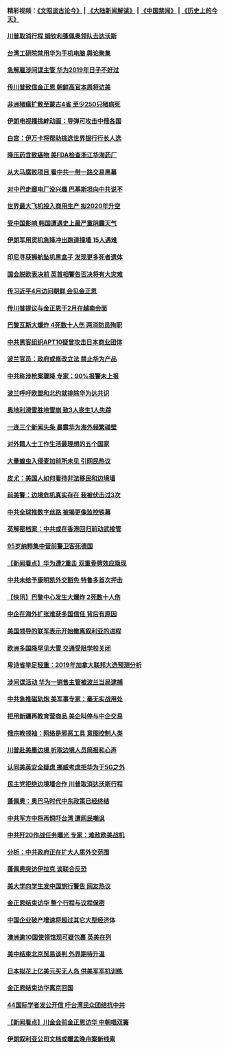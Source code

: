 #### 精彩视频：[《文昭谈古论今》](https://github.com/gfw-breaker/wenzhao/blob/master/README.md?t=01160031) | [《大陆新闻解读》](https://github.com/gfw-breaker/ntdtv-comedy/blob/master/README.md?t=01160031) | [《中国禁闻》](https://github.com/gfw-breaker/ntdtv-news/blob/master/README.md?t=01160031) | [《历史上的今天》](https://github.com/gfw-breaker/today-in-history/blob/master/README.md?t=01160031) 

#### [川普取消行程 姆钦和蓬佩奥领队去达沃斯](../pages/nsc418/n10977828.md?t=01160031) 

#### [台湾工研院禁用华为手机电脑 舆论聚集](../pages/nsc418/n10977350.md?t=01160031) 

#### [急解雇涉间谍主管 华为2019年日子不好过](../pages/nsc418/n10976038.md?t=01160031) 

#### [传川普致信金正恩 朝鲜高官本周将访美](../pages/nsc418/n10976756.md?t=01160031) 

#### [非洲猪瘟扩散至蒙古4省 至少250只猪病死](../pages/nsc418/n10976120.md?t=01160031) 

#### [伊朗电视播挑衅动画：导弹可攻击中俄各国](../pages/nsc418/n10976504.md?t=01160031) 

#### [白宫：伊万卡将帮助挑选世界银行行长人选](../pages/nsc418/n10976053.md?t=01160031) 

#### [降压药含致癌物 美FDA检查浙江华海药厂](../pages/nsc418/n10975949.md?t=01160031) 

#### [从大马腐败项目 看中共一带一路交易黑幕](../pages/nsc418/n10975091.md?t=01160031) 

#### [对中巴走廊电厂没兴趣 巴基斯坦向中共说不](../pages/nsc418/n10975898.md?t=01160031) 

#### [世界最大飞机投入商用生产 拟2020年升空](../pages/nsc418/n10975188.md?t=01160031) 

#### [受中国影响 韩国遭遇史上最严重阴霾天气](../pages/nsc418/n10974564.md?t=01160031) 

#### [伊朗军用货机急降冲出跑道撞墙 15人遇难](../pages/nsc418/n10974806.md?t=01160031) 

#### [印尼寻获狮航坠机黑盒子 发现更多死者遗体](../pages/nsc418/n10974514.md?t=01160031) 

#### [国会脱欧表决前 英首相警告否决将有大灾难](../pages/nsc418/n10974483.md?t=01160031) 

#### [传习近平4月访问朝鲜 会见金正恩](../pages/nsc418/n10974482.md?t=01160031) 

#### [传川普提议与金正恩于2月在越南会面](../pages/nsc418/n10974214.md?t=01160031) 

#### [巴黎瓦斯大爆炸 4死数十人伤 两消防员殉职](../pages/nsc418/n10973956.md?t=01160031) 

#### [中共黑客组织APT10疑曾攻击日本商业团体](../pages/nsc418/n10973309.md?t=01160031) 

#### [波兰官员：政府或修改立法 禁止华为产品](../pages/nsc418/n10973119.md?t=01160031) 

#### [中共称涉枪案骤降 专家：90%报警未上报](../pages/nsc418/n10972910.md?t=01160031) 

#### [波兰呼吁欧盟和北约就排除华为达共识](../pages/nsc418/n10972945.md?t=01160031) 

#### [奥地利滑雪胜地雪崩 致3人丧生1人失踪](../pages/nsc418/n10972686.md?t=01160031) 

#### [一连三个新闻头条 暴露华为海外频繁碰壁](../pages/nsc418/n10971567.md?t=01160031) 

#### [对外籍人士工作生活最理想的五个国家](../pages/nsc418/n10967253.md?t=01160031) 

#### [大量蝗虫入侵麦加前所未见 引网民热议](../pages/nsc418/n10971942.md?t=01160031) 

#### [皮尤：美国人如何看待非法移民和边境墙](../pages/nsc418/n10971472.md?t=01160031) 

#### [前美警：边境危机真实存在 我被伏击过3次](../pages/nsc418/n10971325.md?t=01160031) 

#### [中共全球推数字丝路 被揭更像监控铁幕](../pages/nsc418/n10971263.md?t=01160031) 

#### [英解密档案：中共或在香港回归前动武接管](../pages/nsc418/n10971281.md?t=01160031) 

#### [95岁纳粹集中营前警卫客死德国](../pages/nsc418/n10971172.md?t=01160031) 

#### [【新闻看点】华为遭2重击 双重骨牌效应隐现](../pages/nsc418/n10971234.md?t=01160031) 

#### [中共未给予康明凯外交豁免 特鲁多首次抨击](../pages/nsc418/n10970976.md?t=01160031) 

#### [【快讯】巴黎中心发生大爆炸 2死数十人伤](../pages/nsc418/n10970675.md?t=01160031) 

#### [中企在海外扩张难获多国信任 背后有原因](../pages/nsc418/n10969228.md?t=01160031) 

#### [美国领导的联军表示开始撤离叙利亚的进程](../pages/nsc418/n10969434.md?t=01160031) 

#### [欧洲多国降罕见大雪  交通受阻学校关闭](../pages/nsc418/n10969390.md?t=01160031) 

#### [卑诗省举足轻重：2019年加拿大联邦大选预测分析](../pages/nsc418/n10969417.md?t=01160031) 

#### [涉间谍活动 华为一销售主管被波兰当局逮捕](../pages/nsc418/n10968651.md?t=01160031) 

#### [中共急推磁轨炮 美军事专家：毫无实战用处](../pages/nsc418/n10968326.md?t=01160031) 

#### [拒用新疆再教育营商品 美企叫停与中企交易](../pages/nsc418/n10967266.md?t=01160031) 

#### [俄宗教领袖：网络是邪恶工具 意图控制人类](../pages/nsc418/n10967762.md?t=01160031) 

#### [川普赴美墨边境 听取边境人员简报和心声](../pages/nsc418/n10966781.md?t=01160031) 

#### [认同美英安全疑虑 挪威考虑拒华为于5G之外](../pages/nsc418/n10966374.md?t=01160031) 

#### [民主党拒绝边境墙合作 川普取消达沃斯行程](../pages/nsc418/n10966613.md?t=01160031) 

#### [蓬佩奥：奥巴马时代中东政策已经终结](../pages/nsc418/n10966603.md?t=01160031) 

#### [中共军方中将再恫吓台湾 遭网民嘲讽](../pages/nsc418/n10965590.md?t=01160031) 

#### [中共歼20作战任务曝光 专家：难敌欧美战机](../pages/nsc418/n10965390.md?t=01160031) 

#### [分析：中共政府正在扩大人质外交范围](../pages/nsc418/n10964360.md?t=01160031) 

#### [蓬佩奥突访伊拉克 谈联合反恐](../pages/nsc418/n10964356.md?t=01160031) 

#### [美大学向学生发中国旅行警告 网友热议](../pages/nsc418/n10964289.md?t=01160031) 

#### [金正恩结束访华 整个行程与议程保密](../pages/nsc418/n10964023.md?t=01160031) 

#### [中国企业破产增速将超过其它大型经济体](../pages/nsc418/n10964069.md?t=01160031) 

#### [澳洲逾10国使领馆现可疑包裹 英美在列](../pages/nsc418/n10963456.md?t=01160031) 

#### [美中结束北京贸易谈判 外界期待升温](../pages/nsc418/n10962435.md?t=01160031) 

#### [日本拟花上亿美元买无人岛 供美军军机训练](../pages/nsc418/n10963404.md?t=01160031) 

#### [金正恩结束访华离京回国](../pages/nsc418/n10963076.md?t=01160031) 

#### [44国际学者发公开信 吁台湾民众团结抗中共](../pages/nsc418/n10962186.md?t=01160031) 

#### [【新闻看点】川金会前金正恩访华 中朝唱双簧](../pages/nsc418/n10962061.md?t=01160031) 

#### [伊朗叙利亚公司文档或曝孟晚舟案新线索](../pages/nsc418/n10962067.md?t=01160031) 

